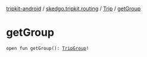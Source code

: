 [tripkit-android](../../index.md) / [skedgo.tripkit.routing](../index.md) / [Trip](index.md) / [getGroup](./get-group.md)

# getGroup

`open fun getGroup(): `[`TripGroup`](../-trip-group/index.md)`!`